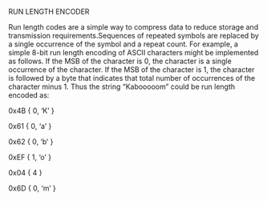 RUN LENGTH ENCODER

Run length codes are a simple way to compress data to reduce storage and transmission requirements.Sequences of repeated symbols are replaced by a single occurrence of the symbol and a repeat count. For example, a simple 8-bit run length encoding of ASCII characters might be implemented as follows. If the MSB of the character is 0, the character is a single occurrence of the character. If the MSB of the character is 1, the character is followed by a byte that indicates that total number of occurrences of the character minus 1. Thus the string “Kabooooom” could be run length encoded as:

0x4B { 0, ‘K’ }

0x61 { 0, ‘a’ }

0x62 { 0, ‘b’ }

0xEF { 1, ‘o’ }

0x04 { 4 }

0x6D { 0, ‘m’ }
